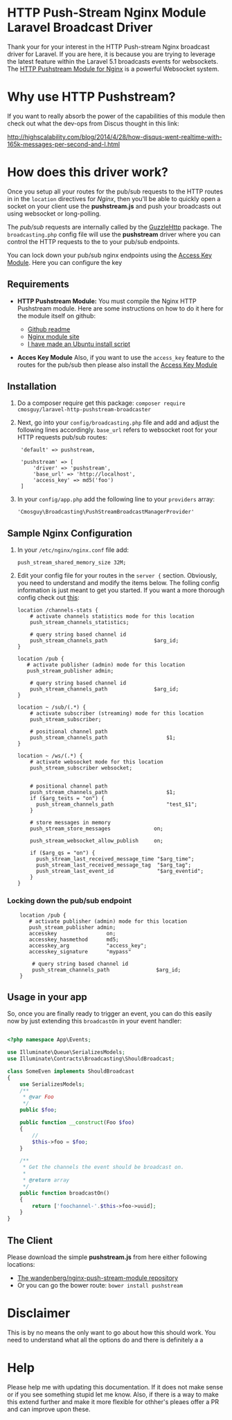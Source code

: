 # HTTP Push-Stream Nginx Module Laravel Broadcast Driver 

Thank your for your interest in the HTTP Push-stream Nginx broadcast driver for Laravel.  If you are here, it is because you are trying to leverage the latest feature within the Laravel 5.1 broadcasts events for websockets.  The [HTTP Pushstream Module for Nginx](https://github.com/wandenberg/nginx-push-stream-module) is a powerful Websocket system.   


# Why use HTTP Pushstream?
If you want to really absorb the power of the capabilities of this module then check out what the dev-ops from Discus thought in this link:

http://highscalability.com/blog/2014/4/28/how-disqus-went-realtime-with-165k-messages-per-second-and-l.html

# How does this driver work?
Once you setup all your routes for the pub/sub requests to the HTTP routes in in the `location` directives for *Nginx*, then you'll be able to quickly open a socket on your client use the **pushstream.js** and push your broadcasts out using websocket or long-polling.  

The *pub/sub* requests are internally called by the [GuzzleHttp](http://guzzle.readthedocs.org/en/latest/) package.  The `broadcasting.php` config file will use the **pushstream** driver where you can control the HTTP requests to the to your pub/sub endpoints.  

You can lock down your pub/sub nginx endpoints using the [Access Key Module](http://wiki.nginx.org/HttpAccessKeyModule).  Here you can configure the key 

## Requirements

*  **HTTP Pushstream Module:** You must compile the Nginx HTTP Pushstream module.  Here are some instructions on how to do it here for the module itself on github: 
    * [Github readme](https://github.com/wandenberg/nginx-push-stream-module#installation)
    * [Nginx module site](http://wiki.nginx.org/HttpPushStreamModule#instalation)
    * [I have made an Ubuntu install script](scripts/install_nginx_pushstream_module.sh)
    
*  **Acces Key Module** Also, if you want to use the `access_key` feature to the routes for the pub/sub then please also install the [Access Key Module](http://wiki.nginx.org/HttpAccessKeyModule)


## Installation

1. Do a composer require get this package: `composer require cmosguy/laravel-http-pushstream-broadcaster`

2. Next, go into your `config/broadcasting.php` file and add and adjust the following lines accordingly.  `base_url` refers to websocket root for your HTTP requests pub/sub routes:
 
        'default' => pushstream,

        'pushstream' => [
            'driver' => 'pushstream',
            'base_url' => 'http://localhost',
            'access_key' => md5('foo')
        ]

3.  In your `config/app.php` add the following line to your `providers` array:

        'Cmosguy\Broadcasting\PushStreamBroadcastManagerProvider'
        
## Sample Nginx Configuration
1.  In your `/etc/nginx/nginx.conf` file add:

        push_stream_shared_memory_size 32M;
   
2.  Edit your config file for your routes in the `server {` section. Obviously, you need to understand and modify the items below.  The folling config information is just meant to get you started.  If you want a more thorough config check out [this](https://gist.github.com/dctrwatson/0b3b52050254e273ff11#file-nginx-v):

        location /channels-stats {
            # activate channels statistics mode for this location
            push_stream_channels_statistics;

            # query string based channel id
            push_stream_channels_path               $arg_id;
        }

        location /pub {
           # activate publisher (admin) mode for this location
           push_stream_publisher admin;

            # query string based channel id
            push_stream_channels_path               $arg_id;
        }

        location ~ /sub/(.*) {
            # activate subscriber (streaming) mode for this location
            push_stream_subscriber;

            # positional channel path
            push_stream_channels_path                   $1;
        }

        location ~ /ws/(.*) {
            # activate websocket mode for this location
            push_stream_subscriber websocket;
        

            # positional channel path
            push_stream_channels_path                   $1;
            if ($arg_tests = "on") {
              push_stream_channels_path                 "test_$1";
            }

            # store messages in memory
            push_stream_store_messages              on;

            push_stream_websocket_allow_publish     on;

            if ($arg_qs = "on") {
              push_stream_last_received_message_time "$arg_time";
              push_stream_last_received_message_tag  "$arg_tag";
              push_stream_last_event_id              "$arg_eventid";
            }
        }
        
### Locking down the pub/sub endpoint

        location /pub {
           # activate publisher (admin) mode for this location
           push_stream_publisher admin;
           accesskey                on;
           accesskey_hasmethod      md5;
           accesskey_arg            "access_key";
           accesskey_signature      "mypass"

            # query string based channel id
            push_stream_channels_path               $arg_id;
        }

## Usage in your app

So, once you  are finally ready to trigger an event, you can do this easily now by just extending this `broadcastOn` in your event handler:

```php

<?php namespace App\Events;

use Illuminate\Queue\SerializesModels;
use Illuminate\Contracts\Broadcasting\ShouldBroadcast;

class SomeEven implements ShouldBroadcast
{
    use SerializesModels;
    /**
     * @var Foo
     */
    public $foo;

    public function __construct(Foo $foo)
    {
        //
        $this->foo = $foo;
    }

    /**
     * Get the channels the event should be broadcast on.
     *
     * @return array
     */
    public function broadcastOn()
    {
        return ['foochannel-'.$this->foo->uuid];
    }
}

```


        
        
## The Client

Please download the simple **pushstream.js** from here either following locations:

*  [The wandenberg/nginx-push-stream-module repository](https://raw.githubusercontent.com/wandenberg/nginx-push-stream-module/master/misc/js/pushstream.js)
*  Or you can go the bower route: `bower install pushstream`
        
# Disclaimer

This is by no means the only want to go about how this should work.  You need to understand what all the options do and there is definitely a a

# Help
Please help me with updating this documentation.  If it does not make sense or if you see something stupid let me know.  Also, if there is a way to make this extend further and make it more flexible for othher's pleaes offer a PR and can improve upon these.



